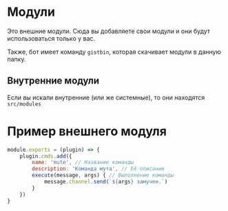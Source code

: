 # Модули

Это внешние модули. Сюда вы добавляете свои модули и они будут использоваться только у вас.

Также, бот имеет команду `gistbin`, которая скачивает модули в данную папку.

## Внутренние модули

Если вы искали внутренние (или же системные), то они находятся `src/modules`

# Пример внешнего модуля

```js
module.exports = (plugin) => {
    plugin.cmds.add({
        name: 'mute', // Название команды
        description: 'Команда мута', // Её описание
        execute(message, args) { // Выполнение команды
            message.channel.send(`${args} замучен.`)
        }
    })
}
```
